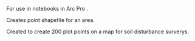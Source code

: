 For use in notebooks in Arc Pro .

Creates point shapefile for an area. 

Created to create 200 plot points on a map for soil disturbance surverys.
